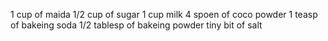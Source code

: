 1 cup of maida
1/2 cup of sugar 
1 cup milk
4 spoen of coco powder
1 teasp of bakeing soda
1/2 tablesp of bakeing powder
tiny bit of salt
